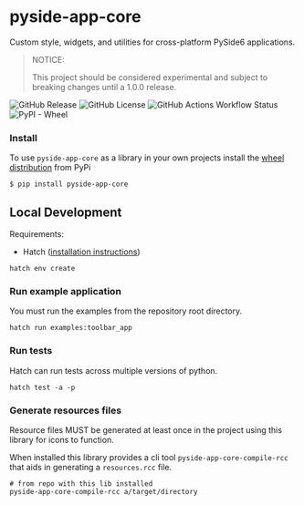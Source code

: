 # pyside-app-core

Custom style, widgets, and utilities for cross-platform PySide6 applications.

> NOTICE:
>
> This project should be considered experimental and subject to breaking changes until a 1.0.0 release.


![GitHub Release](https://img.shields.io/github/v/release/leocov-dev/pyside-app-core)
![GitHub License](https://img.shields.io/github/license/leocov-dev/pyside-app-core)
![GitHub Actions Workflow Status](https://img.shields.io/github/actions/workflow/status/leocov-dev/pyside-app-core/ci.yaml)
![PyPI - Wheel](https://img.shields.io/pypi/wheel/pyside-app-core)


### Install

To use `pyside-app-core` as a library in your own projects install the [wheel distribution](https://pypi.org/project/pyside-app-core/) from PyPi

```shell
$ pip install pyside-app-core
```


## Local Development

Requirements:
- Hatch ([installation instructions](https://hatch.pypa.io/latest/install/))

```shell
hatch env create
```

### Run example application

You must run the examples from the repository root directory.

```shell
hatch run examples:toolbar_app
```

### Run tests

Hatch can run tests across multiple versions of python.

```shell
hatch test -a -p
```

### Generate resources files

Resource files MUST be generated at least once in the project using this library for icons to function.

When installed this library provides a cli tool `pyside-app-core-compile-rcc` that aids in generating a `resources.rcc` file.

```shell
# from repo with this lib installed
pyside-app-core-compile-rcc a/target/directory
```